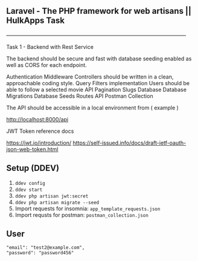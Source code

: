 ## Laravel - The PHP framework for web artisans || HulkApps Task

——————————————————————————————————

Task 1 - Backend with Rest Service

The backend should be secure and fast with database seeding enabled as well as CORS for each endpoint.

Authentication Middleware
Controllers should be written in a clean, approachable coding style.
Query Filters implementation
Users should be able to follow a selected movie
API Pagination
Slugs
Database
Database Migrations
Database Seeds
Routes
API Postman Collection

The API should be accessible in a local environment from ( example )

<http://localhost:8000/api>

JWT Token reference docs

<https://jwt.io/introduction/>
<https://self-issued.info/docs/draft-ietf-oauth-json-web-token.html>

## Setup (DDEV)

1. `ddev config`
2. `ddev start`
3. `ddev php artisan jwt:secret`
4. `ddev php artisan migrate --seed`
5. Import requests for insomnia: `app_template_requests.json`
6. Import requsts for postman: `postman_collection.json`

## User

```
"email": "test2@example.com",
"password": "password456"
```
